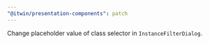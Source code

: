 ```yaml
---
"@itwin/presentation-components": patch
---
```


Change placeholder value of class selector in `InstanceFilterDialog`.
